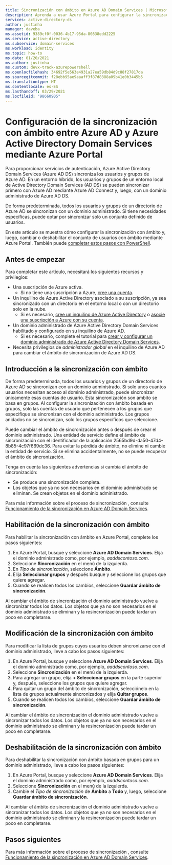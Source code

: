 ```yaml
---
title: Sincronización con ámbito en Azure AD Domain Services | Microsoft Docs
description: Aprenda a usar Azure Portal para configurar la sincronización con ámbito entre Azure AD y un dominio administrado de Azure Active Directory Domain Services.
services: active-directory-ds
author: justinha
manager: daveba
ms.assetid: 9389cf0f-0036-4b17-95da-80838edd2225
ms.service: active-directory
ms.subservice: domain-services
ms.workload: identity
ms.topic: how-to
ms.date: 01/20/2021
ms.author: justinha
ms.custom: devx-track-azurepowershell
ms.openlocfilehash: 34692f5e563e4931a27ea59db84d9c88f27817da
ms.sourcegitcommit: f28ebb95ae9aaaff3f87d8388a09b41e0b3445b5
ms.translationtype: HT
ms.contentlocale: es-ES
ms.lasthandoff: 03/29/2021
ms.locfileid: "98660905"
---
```

# <a name="configure-scoped-synchronization-from-azure-ad-to-azure-active-directory-domain-services-using-the-azure-portal"></a>Configuración de la sincronización con ámbito entre Azure AD y Azure Active Directory Domain Services mediante Azure Portal

Para proporcionar servicios de autenticación, Azure Active Directory Domain Services (Azure AD DS) sincroniza los usuarios y grupos de Azure AD. En un entorno híbrido, los usuarios y grupos de un entorno local de Active Directory Domain Services (AD DS) se pueden sincronizar primero con Azure AD mediante Azure AD Connect y, luego, con un dominio administrado de Azure AD DS.

De forma predeterminada, todos los usuarios y grupos de un directorio de Azure AD se sincronizan con un dominio administrado. Si tiene necesidades específicas, puede optar por sincronizar solo un conjunto definido de usuarios.

En este artículo se muestra cómo configurar la sincronización con ámbito y, luego, cambiar o deshabilitar el conjunto de usuarios con ámbito mediante Azure Portal. También puede [completar estos pasos con PowerShell][scoped-sync-powershell].

## <a name="before-you-begin"></a>Antes de empezar

Para completar este artículo, necesitará los siguientes recursos y privilegios:

* Una suscripción de Azure activa.
    * Si no tiene una suscripción a Azure, [cree una cuenta](https://azure.microsoft.com/free/?WT.mc_id=A261C142F).
* Un inquilino de Azure Active Directory asociado a su suscripción, ya sea sincronizado con un directorio en el entorno local o con un directorio solo en la nube.
    * Si es necesario, [cree un inquilino de Azure Active Directory][create-azure-ad-tenant] o [asocie una suscripción a Azure con su cuenta][associate-azure-ad-tenant].
* Un dominio administrado de Azure Active Directory Domain Services habilitado y configurado en su inquilino de Azure AD.
    * Si es necesario, complete el tutorial para [crear y configurar un dominio administrado de Azure Active Directory Domain Services][tutorial-create-instance].
* Necesita privilegios de *administrador global* en el inquilino de Azure AD para cambiar el ámbito de sincronización de Azure AD DS.

## <a name="scoped-synchronization-overview"></a>Introducción a la sincronización con ámbito

De forma predeterminada, todos los usuarios y grupos de un directorio de Azure AD se sincronizan con un dominio administrado. Si solo unos cuantos usuarios necesitan acceso al dominio administrado, puede sincronizar únicamente esas cuentas de usuario. Esta sincronización son ámbito se basa en grupos. Al configurar la sincronización con ámbito basada en grupos, solo las cuentas de usuario que pertenecen a los grupos que especifique se sincronizan con el dominio administrado. Los grupos anidados no se sincronizan, solo los grupos específicos que seleccione.

Puede cambiar el ámbito de sincronización antes o después de crear el dominio administrado. Una entidad de servicio define el ámbito de sincronización con el identificador de la aplicación 2565bd9d-da50-47d4-8b85-4c97f669dc36. Para evitar la pérdida de ámbito, no elimine ni cambie la entidad de servicio. Si se elimina accidentalmente, no se puede recuperar el ámbito de sincronización. 

Tenga en cuenta las siguientes advertencias si cambia el ámbito de sincronización:

- Se produce una sincronización completa.
- Los objetos que ya no son necesarios en el dominio administrado se eliminan. Se crean objetos en el dominio administrado.

Para más información sobre el proceso de sincronización , consulte [Funcionamiento de la sincronización en Azure AD Domain Services][concepts-sync].

## <a name="enable-scoped-synchronization"></a>Habilitación de la sincronización con ámbito

Para habilitar la sincronización con ámbito en Azure Portal, complete los pasos siguientes:

1. En Azure Portal, busque y seleccione **Azure AD Domain Services**. Elija el dominio administrado como, por ejemplo, *aaddscontoso.com*.
1. Seleccione **Sincronización** en el menú de la izquierda.
1. En *Tipo de sincronización*, seleccione **Ámbito**.
1. Elija **Seleccionar grupos** y después busque y seleccione los grupos que quiere agregar.
1. Cuando se realicen todos los cambios, seleccione **Guardar ámbito de sincronización**.

Al cambiar el ámbito de sincronización el dominio administrado vuelve a sincronizar todos los datos. Los objetos que ya no son necesarios en el dominio administrado se eliminan y la resincronización puede tardar un poco en completarse.

## <a name="modify-scoped-synchronization"></a>Modificación de la sincronización con ámbito

Para modificar la lista de grupos cuyos usuarios deben sincronizarse con el dominio administrado, lleve a cabo los pasos siguientes:

1. En Azure Portal, busque y seleccione **Azure AD Domain Services**. Elija el dominio administrado como, por ejemplo, *aaddscontoso.com*.
1. Seleccione **Sincronización** en el menú de la izquierda.
1. Para agregar un grupo, elija **+ Seleccionar grupos** en la parte superior y, después, seleccione los grupos que quiere agregar.
1. Para quitar un grupo del ámbito de sincronización, selecciónelo en la lista de grupos actualmente sincronizados y elija **Quitar grupos**.
1. Cuando se realicen todos los cambios, seleccione **Guardar ámbito de sincronización**.

Al cambiar el ámbito de sincronización el dominio administrado vuelve a sincronizar todos los datos. Los objetos que ya no son necesarios en el dominio administrado se eliminan y la resincronización puede tardar un poco en completarse.

## <a name="disable-scoped-synchronization"></a>Deshabilitación de la sincronización con ámbito

Para deshabilitar la sincronización con ámbito basada en grupos para un dominio administrado, lleve a cabo los pasos siguientes:

1. En Azure Portal, busque y seleccione **Azure AD Domain Services**. Elija el dominio administrado como, por ejemplo, *aaddscontoso.com*.
1. Seleccione **Sincronización** en el menú de la izquierda.
1. Cambie el *Tipo de sincronización* de **Ámbito** a **Todo** y, luego, seleccione **Guardar ámbito de sincronización**.

Al cambiar el ámbito de sincronización el dominio administrado vuelve a sincronizar todos los datos. Los objetos que ya no son necesarios en el dominio administrado se eliminan y la resincronización puede tardar un poco en completarse.

## <a name="next-steps"></a>Pasos siguientes

Para más información sobre el proceso de sincronización , consulte [Funcionamiento de la sincronización en Azure AD Domain Services][concepts-sync].

<!-- INTERNAL LINKS -->
[scoped-sync-powershell]: powershell-scoped-synchronization.md
[concepts-sync]: synchronization.md
[tutorial-create-instance]: tutorial-create-instance.md
[create-azure-ad-tenant]: ../active-directory/fundamentals/sign-up-organization.md
[associate-azure-ad-tenant]: ../active-directory/fundamentals/active-directory-how-subscriptions-associated-directory.md
